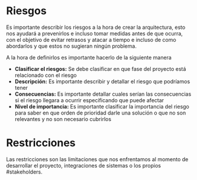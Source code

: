 # Riesgos
Es importante describir los riesgos a la hora de crear la arquitectura, esto nos ayudará a prevenirlos e incluso tomar medidas antes de que ocurra, con el objetivo de evitar retrasos y atacar a tiempo e incluso de como abordarlos y que estos no sugieran ningún problema.

A la hora de definirlos es importante hacerlo de la siguiente manera
- **Clasificar el riesgos:** Se debe clasificar en que fase del proyecto está relacionado con el riesgo
- **Descripción:** Es importante describir y detallar el riesgo que podríamos tener
- **Consecuencias:** Es importante detallar cuales serían las consecuencias si el riesgo llegara a ocurrir especificando que puede afectar
- **Nivel de importancia:** Es importante clasificar la importancia del riesgo para saber en que orden de prioridad darle una solución o que no son relevantes y no son necesario cubrirlos

# Restricciones
Las restricciones son las limitaciones que nos enfrentamos al momento de desarrollar el proyecto, integraciones de sistemas o los propios #stakeholders.